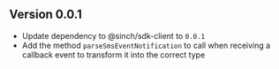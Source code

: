 ## Version 0.0.1

 - Update dependency to @sinch/sdk-client to `0.0.1`
 - Add the method `parseSmsEventNotification` to call when receiving a callback event to transform it into the correct type
